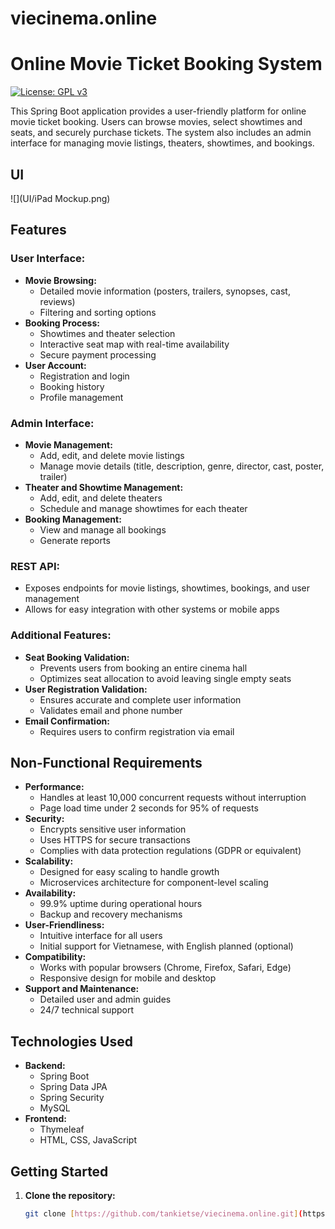 # viecinema.online
# Online Movie Ticket Booking System

[![License: GPL v3](https://img.shields.io/badge/License-GPLv3-blue.svg)](https://www.gnu.org/licenses/gpl-3.0)

This Spring Boot application provides a user-friendly platform for online movie ticket booking. Users can browse movies, select showtimes and seats, and securely purchase tickets. The system also includes an admin interface for managing movie listings, theaters, showtimes, and bookings.
## UI
![](UI/iPad Mockup.png)
## Features

### User Interface:

* **Movie Browsing:**
    * Detailed movie information (posters, trailers, synopses, cast, reviews)
    * Filtering and sorting options
* **Booking Process:**
    * Showtimes and theater selection
    * Interactive seat map with real-time availability
    * Secure payment processing
* **User Account:**
    * Registration and login
    * Booking history
    * Profile management

### Admin Interface:

* **Movie Management:**
    * Add, edit, and delete movie listings
    * Manage movie details (title, description, genre, director, cast, poster, trailer)
* **Theater and Showtime Management:**
    * Add, edit, and delete theaters
    * Schedule and manage showtimes for each theater
* **Booking Management:**
    * View and manage all bookings
    * Generate reports

### REST API:

* Exposes endpoints for movie listings, showtimes, bookings, and user management
* Allows for easy integration with other systems or mobile apps

### Additional Features:

* **Seat Booking Validation:**
    * Prevents users from booking an entire cinema hall
    * Optimizes seat allocation to avoid leaving single empty seats
* **User Registration Validation:**
    * Ensures accurate and complete user information
    * Validates email and phone number
* **Email Confirmation:**
    * Requires users to confirm registration via email

## Non-Functional Requirements

* **Performance:**
    * Handles at least 10,000 concurrent requests without interruption
    * Page load time under 2 seconds for 95% of requests
* **Security:**
    * Encrypts sensitive user information
    * Uses HTTPS for secure transactions
    * Complies with data protection regulations (GDPR or equivalent)
* **Scalability:**
    * Designed for easy scaling to handle growth
    * Microservices architecture for component-level scaling
* **Availability:**
    * 99.9% uptime during operational hours
    * Backup and recovery mechanisms
* **User-Friendliness:**
    * Intuitive interface for all users
    * Initial support for Vietnamese, with English planned (optional)
* **Compatibility:**
    * Works with popular browsers (Chrome, Firefox, Safari, Edge)
    * Responsive design for mobile and desktop
* **Support and Maintenance:**
    * Detailed user and admin guides
    * 24/7 technical support

## Technologies Used

* **Backend:**
    * Spring Boot
    * Spring Data JPA
    * Spring Security
    * MySQL
* **Frontend:**
    * Thymeleaf
    * HTML, CSS, JavaScript

## Getting Started

1. **Clone the repository:**
   ```bash
   git clone [https://github.com/tankietse/viecinema.online.git](https://github.com/tankietse/viecinema.online.git)

